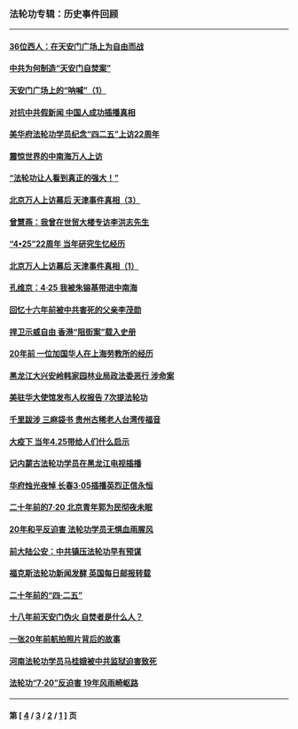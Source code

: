 ### 法轮功专辑：历史事件回顾
---
#### [36位西人：在天安门广场上为自由而战](../../pages/nf5793/n13390029.md?02190430) 
#### [中共为何制造“天安门自焚案”](../../pages/nf5793/n13183270.md?02190430) 
#### [天安门广场上的“呐喊”（1）](../../pages/nf5793/n13105277.md?02190430) 
#### [对抗中共假新闻 中国人成功插播真相](../../pages/nf5793/n12910618.md?02190430) 
#### [美华府法轮功学员纪念“四二五”上访22周年](../../pages/nf5793/n12904445.md?02190430) 
#### [震惊世界的中南海万人上访](../../pages/nf5793/n12903976.md?02190430) 
#### [“法轮功让人看到真正的强大！”](../../pages/nf5793/n12903195.md?02190430) 
#### [北京万人上访幕后 天津事件真相（3）](../../pages/nf5793/n12902807.md?02190430) 
#### [曾慧燕：我曾在世贸大楼专访李洪志先生](../../pages/nf5793/n12898729.md?02190430) 
#### [“4•25”22周年 当年研究生忆经历](../../pages/nf5793/n12894152.md?02190430) 
#### [北京万人上访幕后 天津事件真相（1）](../../pages/nf5793/n12885174.md?02190430) 
#### [孔维京：4·25 我被朱镕基带进中南海](../../pages/nf5793/n12864987.md?02190430) 
#### [回忆十六年前被中共害死的父亲李茂勋](../../pages/nf5793/n12880270.md?02190430) 
#### [捍卫示威自由 香港“阻街案”载入史册](../../pages/nf5793/n12811245.md?02190430) 
#### [20年前 一位加国华人在上海劳教所的经历](../../pages/nf5793/n12707932.md?02190430) 
#### [黑龙江大兴安岭韩家园林业局政法委恶行 涉命案](../../pages/nf5793/n12622815.md?02190430) 
#### [美驻华大使馆发布人权报告 7次提法轮功](../../pages/nf5793/n12520541.md?02190430) 
#### [千里跋涉 三麻袋书 贵州古稀老人台湾传福音](../../pages/nf5793/n12198750.md?02190430) 
#### [大疫下 当年4.25带给人们什么启示](../../pages/nf5793/n12058565.md?02190430) 
#### [记内蒙古法轮功学员在黑龙江电视插播](../../pages/nf5793/n11699194.md?02190430) 
#### [华府烛光夜悼 长春3·05插播英烈正信永恒](../../pages/nf5793/n11397432.md?02190430) 
#### [二十年前的7·20 北京青年郭为民彻夜未眠](../../pages/nf5793/n11354195.md?02190430) 
#### [20年和平反迫害 法轮功学员无惧血雨腥风](../../pages/nf5793/n11348279.md?02190430) 
#### [前大陆公安：中共镇压法轮功早有预谋](../../pages/nf5793/n11352168.md?02190430) 
#### [福克斯法轮功新闻发酵  英国每日邮报转载](../../pages/nf5793/n11285952.md?02190430) 
#### [二十年前的“四·二五”](../../pages/nf5793/n11207639.md?02190430) 
#### [十八年前天安门伪火 自焚者是什么人？](../../pages/nf5793/n10996556.md?02190430) 
#### [一张20年前航拍照片背后的故事](../../pages/nf5793/n10693797.md?02190430) 
#### [河南法轮功学员马桂娥被中共监狱迫害致死](../../pages/nf5793/n10684974.md?02190430) 
#### [法轮功“7‧20”反迫害 19年风雨崎岖路](../../pages/nf5793/n10570834.md?02190430) 

---
#### 第 [ [4](./4.md?02190430) / [3](./3.md?02190430) / [2](./2.md?02190430) / [1](./1.md?02190430) ] 页
